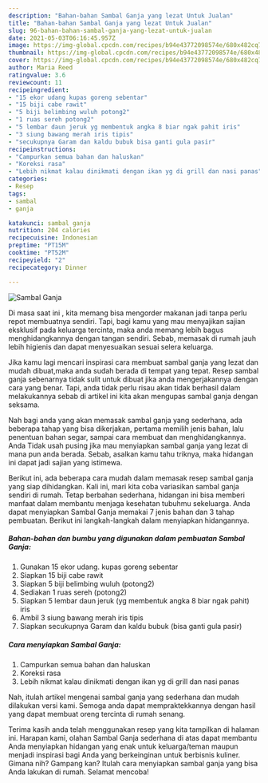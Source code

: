 ```yaml
---
description: "Bahan-bahan Sambal Ganja yang lezat Untuk Jualan"
title: "Bahan-bahan Sambal Ganja yang lezat Untuk Jualan"
slug: 96-bahan-bahan-sambal-ganja-yang-lezat-untuk-jualan
date: 2021-05-03T06:16:45.957Z
image: https://img-global.cpcdn.com/recipes/b94e43772098574e/680x482cq70/sambal-ganja-foto-resep-utama.jpg
thumbnail: https://img-global.cpcdn.com/recipes/b94e43772098574e/680x482cq70/sambal-ganja-foto-resep-utama.jpg
cover: https://img-global.cpcdn.com/recipes/b94e43772098574e/680x482cq70/sambal-ganja-foto-resep-utama.jpg
author: Maria Reed
ratingvalue: 3.6
reviewcount: 11
recipeingredient:
- "15 ekor udang kupas goreng sebentar"
- "15 biji cabe rawit"
- "5 biji belimbing wuluh potong2"
- "1 ruas sereh potong2"
- "5 lembar daun jeruk yg membentuk angka 8 biar ngak pahit iris"
- "3 siung bawang merah iris tipis"
- "secukupnya Garam dan kaldu bubuk bisa ganti gula pasir"
recipeinstructions:
- "Campurkan semua bahan dan haluskan"
- "Koreksi rasa"
- "Lebih nikmat kalau dinikmati dengan ikan yg di grill dan nasi panas"
categories:
- Resep
tags:
- sambal
- ganja

katakunci: sambal ganja 
nutrition: 204 calories
recipecuisine: Indonesian
preptime: "PT15M"
cooktime: "PT52M"
recipeyield: "2"
recipecategory: Dinner

---
```



![Sambal Ganja](https://img-global.cpcdn.com/recipes/b94e43772098574e/680x482cq70/sambal-ganja-foto-resep-utama.jpg)

Di masa  saat ini , kita memang bisa mengorder makanan jadi tanpa perlu repot membuatnya sendiri. Tapi, bagi kamu yang mau menyajikan sajian eksklusif pada keluarga tercinta, maka anda memang lebih bagus menghidangkannya dengan tangan sendiri. Sebab, memasak di rumah jauh lebih higienis dan dapat menyesuaikan sesuai selera keluarga.

Jika kamu lagi mencari inspirasi cara membuat sambal ganja yang lezat dan mudah dibuat,maka anda sudah berada di tempat yang tepat. Resep sambal ganja  sebenarnya tidak sulit untuk dibuat jika anda mengerjakannya dengan cara yang benar. Tapi, anda tidak perlu risau akan tidak berhasil dalam melakukannya 
sebab di artikel ini kita akan mengupas sambal ganja dengan seksama.  



Nah bagi anda yang akan memasak sambal ganja yang sederhana, ada beberapa tahap yang bisa dikerjakan, pertama memilih jenis bahan, lalu penentuan bahan segar, sampai cara membuat dan menghidangkannya. Anda Tidak usah pusing jika mau menyiapkan sambal ganja yang lezat di mana pun anda berada. Sebab, asalkan kamu  tahu triknya, maka hidangan ini dapat jadi sajian yang istimewa.

Berikut ini, ada beberapa cara mudah dalam memasak resep sambal ganja yang siap dihidangkan. Kali ini, mari kita coba variasikan sambal ganja sendiri di rumah. Tetap berbahan sederhana, hidangan ini bisa memberi manfaat dalam membantu menjaga kesehatan tubuhmu sekeluarga. Anda dapat menyiapkan Sambal Ganja memakai 7 jenis bahan dan 3 tahap pembuatan. Berikut ini langkah-langkah dalam menyiapkan hidangannya.

<!--inarticleads1-->

##### Bahan-bahan dan bumbu yang digunakan dalam pembuatan Sambal Ganja:

1. Gunakan 15 ekor udang. kupas goreng sebentar
1. Siapkan 15 biji cabe rawit
1. Siapkan 5 biji belimbing wuluh (potong2)
1. Sediakan 1 ruas sereh (potong2)
1. Siapkan 5 lembar daun jeruk (yg membentuk angka 8 biar ngak pahit) iris
1. Ambil 3 siung bawang merah iris tipis
1. Siapkan secukupnya Garam dan kaldu bubuk (bisa ganti gula pasir)




<!--inarticleads2-->

##### Cara menyiapkan Sambal Ganja:

1. Campurkan semua bahan dan haluskan
1. Koreksi rasa
1. Lebih nikmat kalau dinikmati dengan ikan yg di grill dan nasi panas




Nah, itulah artikel mengenai  sambal ganja  yang sederhana dan mudah dilakukan versi kami. Semoga anda dapat mempraktekkannya dengan hasil yang dapat membuat oreng tercinta di rumah senang. 

Terima kasih anda telah menggunakan resep yang kita tampilkan di halaman ini. Harapan kami, olahan  Sambal Ganja sederhana di atas dapat membantu Anda menyiapkan hidangan yang enak untuk keluarga/teman maupun menjadi inspirasi bagi Anda yang berkeinginan untuk berbisnis kuliner. Gimana nih? Gampang kan? Itulah cara menyiapkan sambal ganja yang bisa Anda lakukan di rumah. Selamat mencoba!

